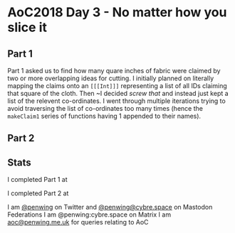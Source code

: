 # AoC2018 Day 3 - No matter how you slice it

## Part 1
Part 1 asked us to find how many quare inches of fabric were claimed by two or more overlapping ideas for cutting. I initially planned on literally mapping the claims onto an `[[[Int]]]` representing a list of all IDs claiming that square of the cloth. Then ~I decided _screw that_ and instead just kept a list of the relevent co-ordinates. I went through multiple iterations trying to avoid traversing the list of co-ordinates too many times (hence the `makeClaim1` series of functions having 1 appended to their names). 

## Part 2

## Stats
I completed Part 1 at 

I completed Part 2 at 


I am [@penwing](https://www.twitter.com/penwing) on Twitter and [@penwing@cybre.space](https://cybre.space//@penwing) on Mastodon Federations
I am @penwing:cybre.space on Matrix
I am aoc@penwing.me.uk for queries relating to AoC

